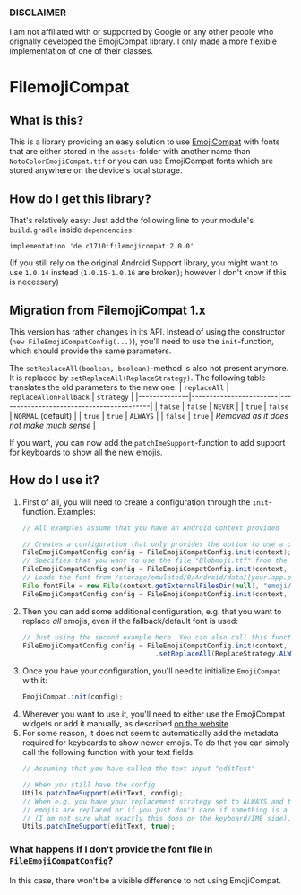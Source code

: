 ### DISCLAIMER
I am not affiliated with or supported by Google or any other people who orignally developed the EmojiCompat library. I only made a more flexible implementation of one of their classes.

# FilemojiCompat
## What is this?
This is a library providing an easy solution to use [EmojiCompat](https://developer.android.com/guide/topics/ui/look-and-feel/emoji-compat) 
with fonts that are either stored in the `assets`-folder with another name than `NotoColorEmojiCompat.ttf` or you can use
EmojiCompat fonts which are stored anywhere on the device's local storage.
## How do I get this library?
That's relatively easy: Just add the following line to your module's `build.gradle` inside `dependencies`:
```
implementation 'de.c1710:filemojicompat:2.0.0'
```
(If you still rely on the original Android Support library, you might want to use `1.0.14` instead (`1.0.15-1.0.16` are broken);
however I don't know if this is necessary)
## Migration from FilemojiCompat 1.x
This version has rather changes in its API.
Instead of using the constructor (`new FileEmojiCompatConfig(...)`), you'll need to use the `init`-function,
which should provide the same parameters.

The `setReplaceAll(boolean, boolean)`-method is also not present anymore.
It is replaced by `setReplaceAll(ReplaceStrategy)`.
The following table translates the old parameters to the new one:
| `replaceAll` | `replaceAllonFallback` | `strategy`                               |
|--------------|------------------------|------------------------------------------|
| `false`      | `false`                | `NEVER`                                  |
| `true`       | `false`                | `NORMAL` (default)                       |
| `true`       | `true`                 | `ALWAYS`                                 |
| `false`      | `true`                 | _Removed as it does not make much sense_ |

If you want, you can now add the `patchImeSupport`-function to add support for keyboards to show all
the new emojis.

## How do I use it?
1. First of all, you will need to create a configuration through the `init`-function.
   Examples:
   ```java
   // All examples assume that you have an Android Context provided
   
   // Creates a configuration that only provides the option to use a custom emoji font
   FileEmojiCompatConfig config = FileEmojiCompatConfig.init(context);
   // Specifies that you want to use the file "Blobmoji.ttf" from the src/main/assets directory
   FileEmojiCompatConfig config = FileEmojiCompatConfig.init(context, null, "Blobmoji.ttf");
   // Loads the font from /storage/emulated/0/Android/data/[your.app.package]/files/Blobmoji.ttf (if provided; otherwise a default/fallback is used)
   File fontFile = new File(context.getExternalFilesDir(null), "emoji/Blobmoji.ttf");
   FileEmojiCompatConfig config = FileEmojiCompatConfig.init(context, fontFile);
   ```
2. Then you can add some additional configuration, e.g. that you want to replace _all_ emojis, even 
   if the fallback/default font is used:
   ```java
   // Just using the second example here. You can also call this function separately.
   FileEmojiCompatConfig config = FileEmojiCompatConfig.init(context, null, "Blobmoji.ttf")
                                    .setReplaceAll(ReplaceStrategy.ALWAYS);
   ```
3. Once you have your configuration, you'll need to initialize `EmojiCompat` with it:
   ```java
   EmojiCompat.init(config);
   ```
4. Wherever you want to use it, you'll need to either use the EmojiCompat widgets or add it manually,
   as described [on the website](https://developer.android.com/guide/topics/ui/look-and-feel/emoji-compat#using-widgets-with-appcompat).
5. For some reason, it does not seem to automatically add the metadata required for keyboards to show
   newer emojis. To do that you can simply call the following function with your text fields:
   ```java
   // Assuming that you have called the text input "editText"
   
   // When you still have the config
   Utils.patchImeSupport(editText, config);
   // When e.g. you have your replacement strategy set to ALWAYS and therefore can be sure that all 
   // emojis are replaced or if you just don't care if something is a bit odd
   // (I am not sure what exactly this does on the keyboard/IME side).
   Utils.patchImeSupport(editText, true);
   ```
### What happens if I don't provide the font file in `FileEmojiCompatConfig`?
In this case, there won't be a visible difference to not using EmojiCompat.  